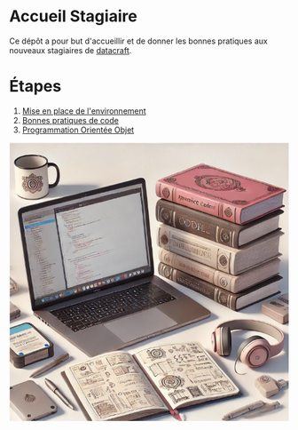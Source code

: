 # Accueil Stagiaire

Ce dépôt a pour but d'accueillir et de donner les bonnes pratiques aux nouveaux stagiaires de [datacraft](https://datacraft.paris/).

# Étapes

1. [Mise en place de l'environnement](./environment_setup.md)
2. [Bonnes pratiques de code](./code_best_practices.md)
3. [Programmation Orientée Objet](./oop.md)

![starterpack](images/starter_pack.png)